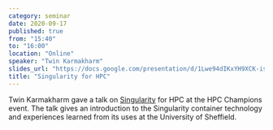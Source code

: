 ```yaml
---
category: seminar
date: 2020-09-17
published: true
from: "15:40"
to: "16:00"
location: "Online"
speaker: "Twin Karmakharm"
slides_url: "https://docs.google.com/presentation/d/1Lwe94dIKxYH9XCK-iseQI2S9AuHWmmV7TXtzknmJ5do/edit?usp=sharing"
title: "Singularity for HPC"
---
```


Twin Karmakharm gave a talk on [Singularity](https://sylabs.io/singularity/) for HPC at the HPC Champions event. The talk gives an introduction to the Singularity container technology and experiences learned from its uses at the University of Sheffield.
